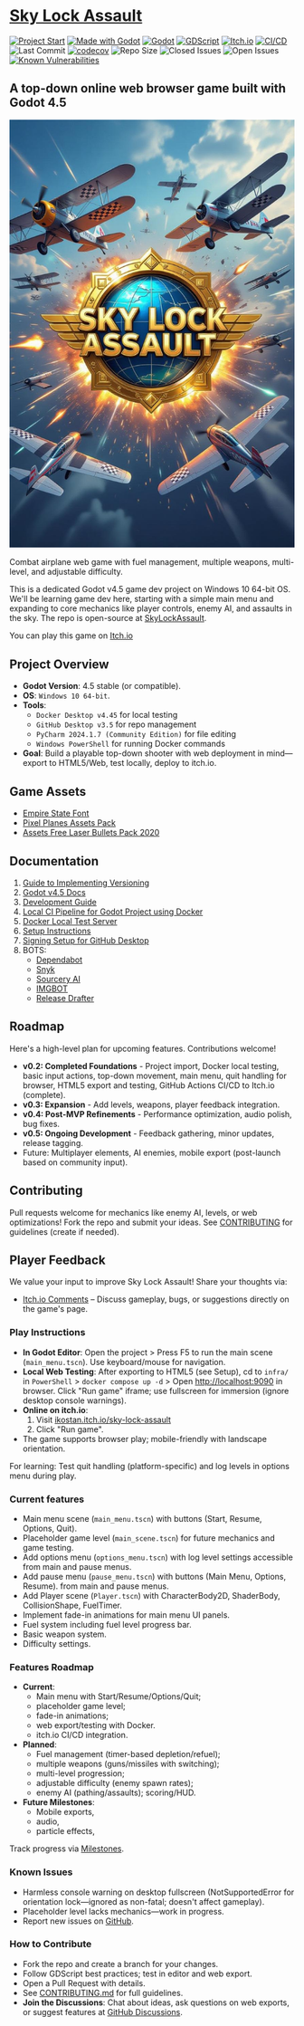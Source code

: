 # [Sky Lock Assault](https://ikostan.itch.io/sky-lock-assault)

<!-- markdownlint-disable line-length -->
[![Project Start](https://img.shields.io/badge/Project_Start-Jul_28%2C_2025-blue?style=flat-square)](https://github.com/ikostan/SkyLockAssault/commit/c412eb3cea0bbc73f716a14afa678d21c7d4d0d0)
[![Made with Godot](https://img.shields.io/badge/Made%20with-Godot-478CBF?style=flat-square&logo=godot%20engine&logoColor=white)](https://godotengine.org)
[![Godot](https://img.shields.io/badge/Godot-4.5-blue?style=flat-square&logo=godot-engine)](https://godotengine.org/)
[![GDScript](https://img.shields.io/badge/Language-GDScript-brightgreen?style=flat-square)](https://docs.godotengine.org/en/stable/tutorials/scripting/gdscript/index.html)
[![Itch.io](https://img.shields.io/badge/Deployment-Itch.io-purple?style=flat-square&logo=itch-dot-io)](https://itch.io/)
[![CI/CD](https://github.com/ikostan/SkyLockAssault/actions/workflows/lint_test_deploy.yml/badge.svg?style=flat-square)](https://github.com/ikostan/SkyLockAssault/actions/workflows/lint_test_deploy.yml)
![Last Commit](https://img.shields.io/github/last-commit/ikostan/SkyLockAssault?style=flat-square)
[![codecov](https://codecov.io/gh/ikostan/SkyLockAssault/graph/badge.svg?token=A4O6I72HP0)](https://codecov.io/gh/ikostan/SkyLockAssault)
![Repo Size](https://img.shields.io/github/repo-size/ikostan/SkyLockAssault?style=flat-square)
![Closed Issues](https://img.shields.io/github/issues-closed/ikostan/SkyLockAssault?style=flat-square&label=Issues&color=green)
![Open Issues](https://img.shields.io/github/issues/ikostan/SkyLockAssault?style=flat-square&label=Issues&color=red)
[![Known Vulnerabilities](https://snyk.io/test/github/ikostan/SkyLockAssault/badge.svg)](https://snyk.io/test/github/ikostan/SkyLockAssault)
<!-- markdownlint-enable line-length -->

## A top-down online web browser game built with Godot 4.5

![Sky Lock Assault](https://github.com/ikostan/SkyLockAssault/blob/main/files/img/main_menu_2.png)

Combat airplane web game with fuel management, multiple weapons, multi-level,
and adjustable difficulty.

This is a dedicated Godot v4.5 game dev project on Windows 10 64-bit OS.
We'll be learning game dev here, starting with a simple main menu and expanding
to core mechanics like player controls, enemy AI, and assaults in the sky.
The repo is open-source at [SkyLockAssault](https://github.com/ikostan/SkyLockAssault).

You can play this game on [Itch.io](https://ikostan.itch.io/sky-lock-assault)

## Project Overview

- **Godot Version**: 4.5 stable (or compatible).
- **OS**: `Windows 10 64-bit`.
- **Tools**:
  - `Docker Desktop v4.45` for local testing
  - `GitHub Desktop v3.5` for repo management
  - `PyCharm 2024.1.7 (Community Edition)` for file editing
  - `Windows PowerShell` for running Docker commands
- **Goal**: Build a playable top-down shooter with web deployment in mind—export
  to HTML5/Web, test locally, deploy to itch.io.

## Game Assets

- [Empire State Font](https://www.dafont.com/empire-state.font?l[]=10&l[]=1)
- [Pixel Planes Assets Pack](https://clavs.itch.io/pixel-planes-assets-pack)
- [Assets Free Laser Bullets Pack 2020](https://wenrexa.itch.io/laser2020)

## Documentation
<!-- markdownlint-disable line-length -->

1. [Guide to Implementing Versioning](/files/docs/Guide_to_Implementing_Versioning.md)
2. [Godot v4.5 Docs](https://docs.godotengine.org/en/stable/index.html)
3. [Development Guide](files/docs/Development_Guide.md)
4. [Local CI Pipeline for Godot Project using Docker](/files/docs/Local_CI_Pipeline_for_Godot_Project_using_Docker.md)
5. [Docker Local Test Server](/files/docs/Docker_Local_Test_Server.md)
6. [Setup Instructions](/files/docs/Setup_Instructions.md)
7. [Signing Setup for GitHub Desktop](/files/docs/Signing_Setup_GitHub_Desktop.md)
8. BOTS:
   - [Dependabot](https://docs.github.com/en/code-security/dependabot)
   - [Snyk](https://docs.snyk.io/)
   - [Sourcery AI](https://docs.sourcery.ai/)
   - [IMGBOT](https://imgbot.net/docs/)
   - [Release Drafter](https://github.com/release-drafter/release-drafter?tab=readme-ov-file#readme)

<!-- markdownlint-enable line-length -->
## Roadmap

Here's a high-level plan for upcoming features. Contributions welcome!

- **v0.2: Completed Foundations** - Project import, Docker local testing,
  basic input actions, top-down movement, main menu, quit handling for browser,
  HTML5 export and testing, GitHub Actions CI/CD to Itch.io (complete).
- **v0.3: Expansion** - Add levels, weapons, player feedback integration.
- **v0.4: Post-MVP Refinements** - Performance optimization, audio polish, bug fixes.
- **v0.5: Ongoing Development** - Feedback gathering, minor updates, release tagging.
- Future: Multiplayer elements, AI enemies, mobile export
  (post-launch based on community input).

## Contributing

Pull requests welcome for mechanics like enemy AI, levels, or web optimizations!
Fork the repo and submit your ideas. See [CONTRIBUTING](CONTRIBUTING.md) for
guidelines (create if needed).

## Player Feedback

We value your input to improve Sky Lock Assault! Share your thoughts via:

- [Itch.io Comments](https://ikostan.itch.io/sky-lock-assault) – Discuss
  gameplay, bugs, or suggestions directly on the game's page.

### Play Instructions

- **In Godot Editor**: Open the project > Press F5 to run the main scene
  (`main_menu.tscn`). Use keyboard/mouse for navigation.
- **Local Web Testing**: After exporting to HTML5 (see Setup),
  cd to `infra/` in `PowerShell` > `docker compose up -d` >
  Open <http://localhost:9090> in browser. Click "Run game" iframe;
  use fullscreen for immersion (ignore desktop console warnings).
- **Online on itch.io**:
  1. Visit [ikostan.itch.io/sky-lock-assault](https://ikostan.itch.io/sky-lock-assault)
  2. Click "Run game".
- The game supports browser play; mobile-friendly with landscape orientation.

For learning: Test quit handling (platform-specific) and log levels in options
menu during play.

### Current features

- Main menu scene (`main_menu.tscn`) with buttons (Start, Resume, Options, Quit).
- Placeholder game level (`main_scene.tscn`) for future mechanics and game testing.
- Add options menu (`options_menu.tscn`) with log level settings accessible
  from main and pause menus.
- Add pause menu (`pause_menu.tscn`) with buttons (Main Menu, Options, Resume).
  from main and pause menus.
- Add Player scene (`Player.tscn`) with CharacterBody2D, ShaderBody, CollisionShape,
  FuelTimer.
- Implement fade-in animations for main menu UI panels.
- Fuel system including fuel level progress bar.
- Basic weapon system.
- Difficulty settings.

### Features Roadmap

- **Current**:
  - Main menu with Start/Resume/Options/Quit;
  - placeholder game level;
  - fade-in animations;
  - web export/testing with Docker.
  - itch.io CI/CD integration.
- **Planned**:
  - Fuel management (timer-based depletion/refuel);
  - multiple weapons (guns/missiles with switching);
  - multi-level progression;
  - adjustable difficulty (enemy spawn rates);
  - enemy AI (pathing/assaults); scoring/HUD.
- **Future Milestones**:
  - Mobile exports,
  - audio,
  - particle effects,

Track progress via [Milestones](https://github.com/ikostan/SkyLockAssault/milestones).

### Known Issues

- Harmless console warning on desktop fullscreen
  (NotSupportedError for orientation lock—ignored as non-fatal; doesn't affect gameplay).
- Placeholder level lacks mechanics—work in progress.
- Report new issues on [GitHub](https://github.com/ikostan/SkyLockAssault/issues).

### How to Contribute

- Fork the repo and create a branch for your changes.
- Follow GDScript best practices; test in editor and web export.
- Open a Pull Request with details.
- See [CONTRIBUTING.md](/CONTRIBUTING.md) for full guidelines.
- **Join the Discussions**: Chat about ideas, ask questions on web exports, or suggest
  features at [GitHub Discussions](https://github.com/ikostan/SkyLockAssault/discussions).